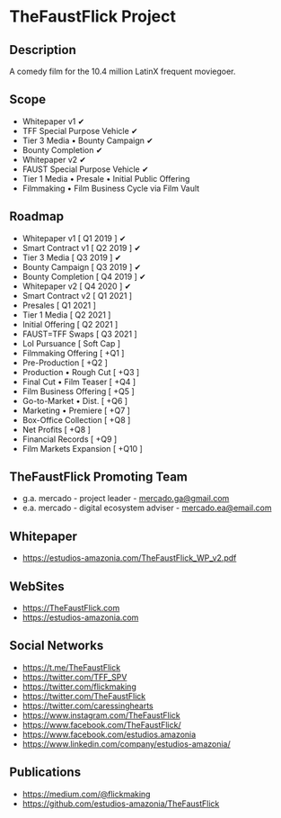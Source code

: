 ﻿TheFaustFlick Project
=====================

Description
-----
A comedy film for the 10.4 million LatinX frequent moviegoer.

Scope
-----
 - Whitepaper v1  ✔
 - TFF Special Purpose Vehicle ✔
 - Tier 3 Media • Bounty Campaign  ✔
 - Bounty Completion ✔
 - Whitepaper v2 ✔
 - FAUST Special Purpose Vehicle ✔
 - Tier 1 Media • Presale • Initial Public Offering  
 - Filmmaking • Film Business Cycle via Film Vault

 Roadmap
 ------
 - Whitepaper v1            [ Q1 2019 ] ✔
 - Smart Contract v1        [ Q2 2019 ] ✔
 - Tier 3 Media             [ Q3 2019 ] ✔
 - Bounty Campaign          [ Q3 2019 ] ✔
 - Bounty Completion        [ Q4 2019 ] ✔
 - Whitepaper v2            [ Q4 2020 ] ✔
 - Smart Contract v2        [ Q1 2021 ]
 - Presales                 [ Q1 2021 ]
 - Tier 1 Media             [ Q2 2021 ]
 - Initial Offering         [ Q2 2021 ]
 - FAUST=TFF Swaps          [ Q3 2021 ]
 - LoI Pursuance            [ Soft Cap ]
 - Filmmaking Offering      [ +Q1 ]
 - Pre-Production           [ +Q2 ]
 - Production • Rough Cut   [ +Q3 ]
 - Final Cut • Film Teaser  [ +Q4 ]
 - Film Business Offering   [ +Q5 ]
 - Go-to-Market • Dist.     [ +Q6 ]
 - Marketing • Premiere     [ +Q7 ]
 - Box-Office Collection    [ +Q8 ]
 - Net Profits              [ +Q8 ]
 - Financial Records        [ +Q9 ]
 - Film Markets Expansion   [ +Q10 ]

 TheFaustFlick Promoting Team
 ------------------
 - g.a. mercado - project leader             - mercado.ga@gmail.com
 - e.a. mercado - digital ecosystem adviser  - mercado.ea@email.com

 Whitepaper
 -----------
 - https://estudios-amazonia.com/TheFaustFlick_WP_v2.pdf

 WebSites
 ---------------
 - https://TheFaustFlick.com
 - https://estudios-amazonia.com

 Social Networks
 ---------------
 - https://t.me/TheFaustFlick
 - https://twitter.com/TFF_SPV
 - https://twitter.com/flickmaking
 - https://twitter.com/TheFaustFlick
 - https://twitter.com/caressinghearts
 - https://www.instagram.com/TheFaustFlick
 - https://www.facebook.com/TheFaustFlick/
 - https://www.facebook.com/estudios.amazonia
 - https://www.linkedin.com/company/estudios-amazonia/

 Publications
 ------------
 - https://medium.com/@flickmaking
 - https://github.com/estudios-amazonia/TheFaustFlick
